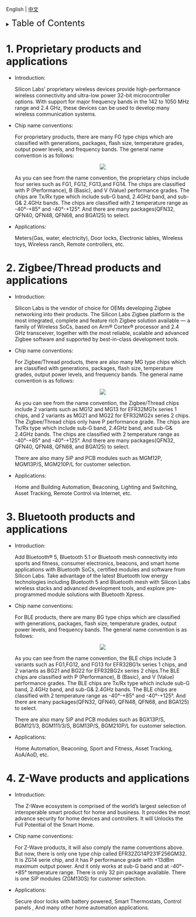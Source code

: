 English | [中文](Wireless-Products-Protocols-and-Applications-CN)

<details>
<summary><font size=5>Table of Contents</font> </summary>

- [1. Proprietary products and applications](#1-proprietary-products-and-applications)
- [2. Zigbee/Thread products and applications](#2-zigbeethread-products-and-applications)
- [3. Bluetooth products and applications](#3-bluetooth-products-and-applications)
- [4. Z-Wave products and applications](#4-z-wave-products-and-applications)

</details>

# 1. Proprietary products and applications
- Introduction: 

  Silicon Labs' proprietary wireless devices provide high-performance wireless connectivity and ultra-low power 32-bit microcontroller options. With support for major frequency bands in the 142 to 1050 MHz range and 2.4 GHz, these devices can be used to develop many wireless communication systems.
- Chip name conventions:

  For proprietary products, there are many FG type chips which are classified with generations, packages, flash size, temperature grades, output power levels, and frequency bands. The general name convention is as follows:

  <div align="center">
  <img src="files/HW-Wireless-Products-Protocols-and-Applications/NameConvention-1.png">  
  </div>
  
  As you can see from the name convention, the proprietary chips include four series such as FG1, FG12, FG13,and FG14. The chips are classified with  P (Performance), B (Basic), and V (Value) performance grades. The chips are Tx/Rx type which include sub-G band, 2.4GHz band, and sub-G& 2.4GHz bands. The chips are classified with 2 temperature range as -40°-+85° and -40°-+125°. And there are many packages(QFN32, QFN40, QFN48, QFN68, and BGA125) to select. 
- Applications:

  Meters(Gas, water, electricity), Door locks, Electronic lables, Wireless toys, Wireless ranch, Remote controllers, etc.
# 2. Zigbee/Thread products and applications
- Introduction: 

  Silicon Labs is the vendor of choice for OEMs developing Zigbee networking into their products. The Silicon Labs Zigbee platform is the most integrated, complete and feature rich Zigbee solution available — a family of Wireless SoCs, based on Arm® Cortex® processor and 2.4 GHz transceiver, together with the most reliable, scalable and advanced Zigbee software and supported by best-in-class development tools.
- Chip name conventions:

  For Zigbee/Thread products, there are also many MG type chips which are classified with generations, packages, flash size, temperature grades, output power levels, and frequency bands. The general name convention is as follows:
  <div align="center">
  <img src="files/HW-Wireless-Products-Protocols-and-Applications/NameConvention-2.png">  
  </div>

  As you can see from the name convention, the Zigbee/Thread chips include 2 variants such as MG12 and MG13 for EFR32MG1x series 1 chips, and 2 variants as MG21 and MG22 for EFR32MG2x series 2 chips. The Zigbee/Thread chips only have  P performance grade. The chips are Tx/Rx type which include sub-G band, 2.4GHz band, and sub-G& 2.4GHz bands. The chips are classified with 2 temperature range as -40°-+85° and -40°-+125°. And there are many packages(QFN32, QFN40, QFN48, QFN68, and BGA125) to select. 
  
  There are also many SiP and PCB modules such as MGM12P, MGM13P/S, MGM210P/L for customer selection.

- Applications:

  Home and Building Automation, Beaconing, Lighting and Switching, Asset Tracking, Remote Control via Internet, etc.

# 3. Bluetooth products and applications
- Introduction: 

  Add Bluetooth® 5, Bluetooth 5.1 or Bluetooth mesh connectivity into sports and fitness, consumer electronics, beacons, and smart home applications with Bluetooth SoCs, certified modules and software from Silicon Labs. Take advantage of the latest Bluetooth low energy technologies including Bluetooth 5 and Bluetooth mesh with Silicon Labs wireless stacks and advanced development tools, and explore pre-programmed module solutions with Bluetooth Xpress.
- Chip name conventions:

  For BLE products, there are many BG type chips which are classified with generations, packages, flash size, temperature grades, output power levels, and frequency bands. The general name convention is as follows:
  <div align="center">
  <img src="files/HW-Wireless-Products-Protocols-and-Applications/NameConvention-3.png">  
  </div>
 
  As you can see from the name convention, the BLE chips include 3 variants such as FG1,FG12, and FG13 for EFR32BG1x series 1 chips, and 2 variants as BG21 and BG22 for EFR32BG2x series 2 chips.The BLE chips are classified with  P (Performance), B (Basic), and V (Value) performance grades. The BLE chips are Tx/Rx type which include sub-G band, 2.4GHz band, and sub-G& 2.4GHz bands. The BLE chips are classified with 2 temperature range as -40°-+85° and -40°-+125°. And there are many packages(QFN32, QFN40, QFN48, QFN68, and BGA125) to select. 

  There are also many SiP and PCB modules such as BGX13P/S, BGM121/3, BGM111/3/S, BGM13P/S, BGM210P/L for customer selection.

- Applications:

  Home Automation, Beaconing, Sport and Fitness, Asset Tracking, AoA/AoD, etc.

# 4. Z-Wave products and applications
- Introduction: 

  The Z-Wave ecosystem is comprised of the world’s largest selection of interoperable smart product for home and business. It provides the most advance security for home devices and controllers. It will Unlocks the Full Potential of the Smart Home.

- Chip name conventions:

  For Z-Wave products, it will also comply the name conventions above. But now, there is only one type chip called EFR32ZG14P231F256GM32. It is ZG14 serie chip, and it has P performance grade with +13dBm maximum output power. And it only works at sub-G band and at -40°-+85° temperature range. There is only 32 pin package available.
  There is one SiP modules (ZGM130S) for customer selection.

- Applications:

  Secure door locks with battery powered, Smart Thermostats, Control panels , And many other home automation applications.
